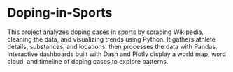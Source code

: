 # Doping-in-Sports
This project analyzes doping cases in sports by scraping Wikipedia, cleaning the data, and visualizing trends using Python. It gathers athlete details, substances, and locations, then processes the data with Pandas. Interactive dashboards built with Dash and Plotly display a world map, word cloud, and timeline of doping cases to explore patterns.
